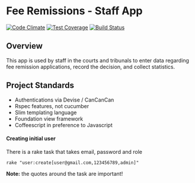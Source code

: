 # Fee Remissions - Staff App
[![Code Climate](https://codeclimate.com/github/ministryofjustice/fr-staffapp/badges/gpa.svg)](https://codeclimate.com/github/ministryofjustice/fr-staffapp) [![Test Coverage](https://codeclimate.com/github/ministryofjustice/fr-staffapp/badges/coverage.svg)](https://codeclimate.com/github/ministryofjustice/fr-staffapp) [![Build Status](https://travis-ci.org/ministryofjustice/fr-staffapp.svg?branch=master)](https://travis-ci.org/ministryofjustice/fr-staffapp)

## Overview

This app is used by staff in the courts and tribunals to enter data regarding fee remission applications, 
record the decision, and collect statistics.


## Project Standards

- Authentications via Devise / CanCanCan
- Rspec features, not cucumber
- Slim templating language
- Foundation view framework
- Coffeescript in preference to Javascript

#### Creating initial user
There is a rake task that takes email, password and role
```
rake "user:create[user@gmail.com,123456789,admin]"
```
__Note:__ the quotes around the task are important!
